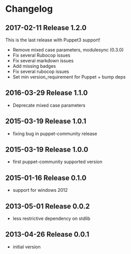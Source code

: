 # Changelog

## 2017-02-11 Release 1.2.0

This is the last release with Puppet3 support!
* Remove mixed case parameters, modulesync (0.3.0)
* Fix several Rubocop issues
* Fix several markdown issues
* Add missing badges
* Fix several rubocop issues
* Set min version_requirement for Puppet + bump deps

## 2016-03-29 Release 1.1.0
- Deprecate mixed case parameters

## 2015-03-19 Release 1.0.1
- fixing bug in puppet-community release

## 2015-03-19 Release 1.0.0
- first puppet-community supported version

## 2015-01-16 Release 0.1.0
- support for windows 2012

## 2013-05-01 Release 0.0.2
- less restrictive dependency on stdlib

## 2013-04-26 Release 0.0.1
- initial version
